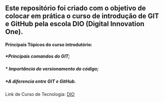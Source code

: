 ## Este repositório foi criado com o objetivo de colocar em prática o curso de introdução de GIT e GitHub pela escola DIO (Digital Innovation One).

#### Principais Tópicos do curso introdutório: 

##### *Principais comandos do GIT;

##### * Importância do versionamento do código;  

##### *A diferencia entre GIT e GitHub.

Link de Curso de Tecnologia: 
[DIO](https://digitalinnovation.one/sign-up?ref=07SVJLJWJ6)



